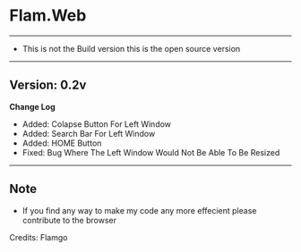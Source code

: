 # Flam.Web
---
* This is not the Build version this is the open source version
---
Version: 0.2v
---
**Change Log**
- Added: Colapse Button For Left Window
- Added: Search Bar For Left Window
- Added: HOME Button
- Fixed: Bug Where The Left Window Would Not Be Able To Be Resized
---
Note
---
* If you find any way to make my code any more effecient please contribute to the browser

Credits: Flamgo

